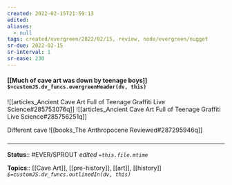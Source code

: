 ```yaml
---
created: 2022-02-15T21:59:13 
edited: 
aliases:
  - null
tags: created/evergreen/2022/02/15, review, node/evergreen/nugget
sr-due: 2022-02-15
sr-interval: 1
sr-ease: 230
---
```


#### [[Much of cave art was down by teenage boys]] `$=customJS.dv_funcs.evergreenHeader(dv, this)`
![[articles_Ancient Cave Art Full of Teenage Graffiti  Live Science#285753076q]]
![[articles_Ancient Cave Art Full of Teenage Graffiti  Live Science#285756251q]]

Different cave
![[books_The Anthropocene Reviewed#287295946q]]

### <hr class="footnote"/>

**Status**:: #EVER/SPROUT
*edited `=this.file.mtime`*

**Topics**:: [[Cave Art]], [[pre-history]], [[art]], [[history]]
*`$=customJS.dv_funcs.outlinedIn(dv, this)`*
